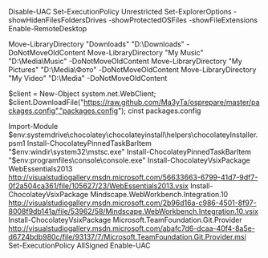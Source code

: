Disable-UAC
Set-ExecutionPolicy Unrestricted
Set-ExplorerOptions -showHidenFilesFoldersDrives -showProtectedOSFiles -showFileExtensions
Enable-RemoteDesktop

Move-LibraryDirectory "Downloads" "D:\Downloads"  -DoNotMoveOldContent
Move-LibraryDirectory "My Music" "D:\Media\Music" -DoNotMoveOldContent
Move-LibraryDirectory "My Pictures" "D:\Media\Фото" -DoNotMoveOldContent
Move-LibraryDirectory "My Video" "D:\Media" -DoNotMoveOldContent

$client = New-Object system.net.WebClient;
$client.DownloadFile("https://raw.github.com/Ma3yTa/osprepare/master/packages.config","packages.config");
cinst packages.config

Import-Module $env:systemdrive\chocolatey\chocolateyinstall\helpers\chocolateyInstaller.psm1
Install-ChocolateyPinnedTaskBarItem "$env:windir\system32\mstsc.exe"
Install-ChocolateyPinnedTaskBarItem "$env:programfiles\console\console.exe"
Install-ChocolateyVsixPackage WebEssentials2013 http://visualstudiogallery.msdn.microsoft.com/56633663-6799-41d7-9df7-0f2a504ca361/file/105627/23/WebEssentials2013.vsix
Install-ChocolateyVsixPackage Mindscape.WebWorkbench.Integration.10 http://visualstudiogallery.msdn.microsoft.com/2b96d16a-c986-4501-8f97-8008f9db141a/file/53962/58/Mindscape.WebWorkbench.Integration.10.vsix
Install-ChocolateyVsixPackage Microsoft.TeamFoundation.Git.Provider http://visualstudiogallery.msdn.microsoft.com/abafc7d6-dcaa-40f4-8a5e-d6724bdb980c/file/93137/7/Microsoft.TeamFoundation.Git.Provider.msi
Set-ExecutionPolicy AllSigned
Enable-UAC
